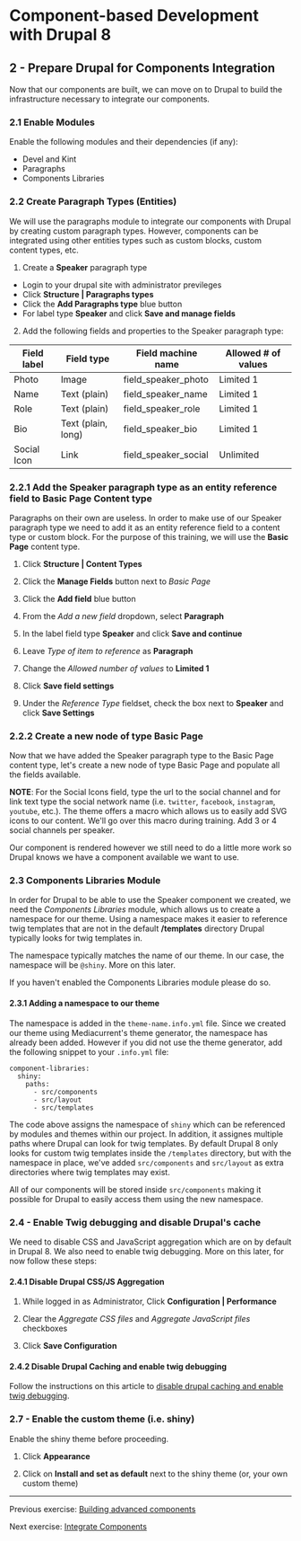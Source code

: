 # Component-based Development with Drupal 8

## 2 - Prepare Drupal for Components Integration
Now that our components are built, we can move on to Drupal to build the infrastructure necessary to integrate our components.

### 2.1 Enable Modules
Enable the following modules and their dependencies (if any):
* Devel and Kint
* Paragraphs
* Components Libraries


### 2.2 Create Paragraph Types (Entities)
We will use the paragraphs module to integrate our components with Drupal by creating custom paragraph types.  However, components can be integrated using other entities types such as custom blocks, custom content types, etc.


1. Create a **Speaker** paragraph type
  * Login to your drupal site with administrator previleges
  * Click **Structure | Paragraphs types**
  * Click the **Add Paragraphs type** blue button
  * For label type **Speaker** and click **Save and manage fields**

2. Add the following fields and properties to the Speaker paragraph type:

Field label | Field type        | Field machine name     | Allowed # of values
----------- | ----------------- | ---------------------- | -------------------
Photo       | Image             | field_speaker_photo    | Limited 1
Name        | Text (plain)      | field_speaker_name     | Limited 1
Role        | Text (plain)      | field_speaker_role     | Limited 1
Bio         | Text (plain, long)| field_speaker_bio      | Limited 1
Social Icon | Link              | field_speaker_social   | Unlimited



### 2.2.1 Add the Speaker paragraph type as an entity reference field to Basic Page Content type

Paragraphs on their own are useless.  In order to make use of our Speaker paragraph type we need to add it as an entity reference field to a content type or custom block.  For the purpose of this training, we will use the **Basic Page** content type.

1. Click **Structure | Content Types**

2. Click the **Manage Fields** button next to _Basic Page_

3. Click the **Add field** blue button

4. From the _Add a new field_ dropdown, select **Paragraph**

5. In the label field type **Speaker** and click **Save and continue**

6. Leave _Type of item to reference_ as **Paragraph**

7. Change the _Allowed number of values_ to **Limited 1**

8. Click **Save field settings**

9. Under the _Reference Type_ fieldset, check the box next to **Speaker** and click **Save Settings**


### 2.2.2 Create a new node of type Basic Page

Now that we have added the Speaker paragraph type to the Basic Page content type, let's create a new node of type Basic Page and populate all the fields available.

**NOTE**:  For the Social Icons field, type the url to the social channel and for link text type the social network name (i.e. `twitter`, `facebook`, `instagram`, `youtube`, etc.).  The theme offers a macro which allows us to easily add SVG icons to our content.  We'll go over this macro during training.
Add 3 or 4 social channels per speaker.

Our component is rendered however we still need to do a little more work so Drupal knows we have a component available we want to use.


### 2.3 Components Libraries Module

In order for Drupal to be able to use the Speaker component we created, we need the _Components Libraries_ module, which allows us to create a namespace for our theme.  Using a namespace makes it easier to reference twig templates that are not in the default **/templates** directory Drupal typically looks for twig templates in.

The namespace typically matches the name of our theme.  In our case, the namespace will be `@shiny`.  More on this later.

If you haven't enabled the Components Libraries module please do so.

#### 2.3.1 Adding a namespace to our theme
The namespace is added in the `theme-name.info.yml` file.  Since we created our theme using Mediacurrent's theme generator, the namespace has already been added.  However if you did not use the theme generator, add the following snippet to your `.info.yml` file:

```
component-libraries:
  shiny:
    paths:
      - src/components
      - src/layout
      - src/templates
```
The code above assigns the namespace of `shiny` which can be referenced by modules and themes within our project.  In addition, it assignes multiple paths where Drupal can look for twig templates.  By default Drupal 8 only looks for custom twig templates inside the `/templates` directory, but with the namespace in place, we've added `src/components` and `src/layout` as extra directories where twig templates may exist.

All of our components will be stored inside `src/components` making it possible for Drupal to easily access them using the new namespace.


### 2.4 - Enable Twig debugging and disable Drupal's cache

We need to disable CSS and JavaScript aggregation which are on by default in Drupal 8.  We also need to enable twig debugging.  More on this later, for now follow these steps:


#### 2.4.1 Disable Drupal CSS/JS Aggregation

1. While logged in as Administrator, Click **Configuration | Performance**

2. Clear the _Aggregate CSS files_ and _Aggregate JavaScript files_ checkboxes

3. Click **Save Configuration**


#### 2.4.2 Disable Drupal Caching and enable twig debugging

Follow the instructions on this article to [disable drupal caching and enable twig debugging](https://www.drupal.org/node/2598914).


### 2.7 - Enable the custom theme (i.e. shiny)

Enable the shiny theme before proceeding.

1. Click **Appearance**

2. Click on **Install and set as default** next to the shiny theme (or, your own custom theme)


---

Previous exercise:  [Building advanced components](4-building-components.md)


Next exercise:  [Integrate Components](6-integrating-components.md)
